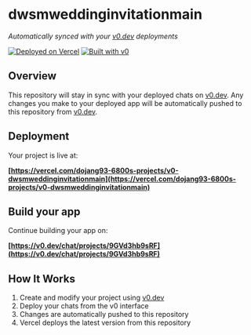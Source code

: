 # dwsmweddinginvitationmain

*Automatically synced with your [v0.dev](https://v0.dev) deployments*

[![Deployed on Vercel](https://img.shields.io/badge/Deployed%20on-Vercel-black?style=for-the-badge&logo=vercel)](https://vercel.com/dojang93-6800s-projects/v0-dwsmweddinginvitationmain)
[![Built with v0](https://img.shields.io/badge/Built%20with-v0.dev-black?style=for-the-badge)](https://v0.dev/chat/projects/9GVd3hb9sRF)

## Overview

This repository will stay in sync with your deployed chats on [v0.dev](https://v0.dev).
Any changes you make to your deployed app will be automatically pushed to this repository from [v0.dev](https://v0.dev).

## Deployment

Your project is live at:

**[https://vercel.com/dojang93-6800s-projects/v0-dwsmweddinginvitationmain](https://vercel.com/dojang93-6800s-projects/v0-dwsmweddinginvitationmain)**

## Build your app

Continue building your app on:

**[https://v0.dev/chat/projects/9GVd3hb9sRF](https://v0.dev/chat/projects/9GVd3hb9sRF)**

## How It Works

1. Create and modify your project using [v0.dev](https://v0.dev)
2. Deploy your chats from the v0 interface
3. Changes are automatically pushed to this repository
4. Vercel deploys the latest version from this repository